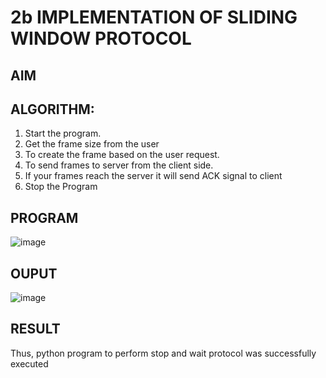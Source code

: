 # 2b IMPLEMENTATION OF SLIDING WINDOW PROTOCOL
## AIM
## ALGORITHM:
1. Start the program.
2. Get the frame size from the user
3. To create the frame based on the user request.
4. To send frames to server from the client side.
5. If your frames reach the server it will send ACK signal to client
6. Stop the Program
## PROGRAM
![image](https://github.com/user-attachments/assets/72e6edcb-6e92-439b-a525-6387b5025c4f)

## OUPUT
![image](https://github.com/user-attachments/assets/a60f015d-c581-4960-960b-bdc5e90ab0f6)

## RESULT
Thus, python program to perform stop and wait protocol was successfully executed
